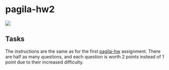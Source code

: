 # pagila-hw2
[![](https://github.com/Tcintra/pagila-hw2/workflows/tests/badge.svg)](https://github.com/Tcintra/pagila-hw2/actions?query=workflow%3Atests)

## Tasks

The instructions are the same as for the first [pagila-hw](https://github.com/mikeizbicki/pagila-hw) assignment.
There are half as many questions, and each question is worth 2 points instead of 1 point due to their increased difficulty.
